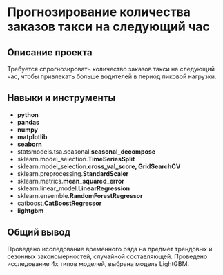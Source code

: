 # Прогнозирование количества заказов такси на следующий час

## Описание проекта

Требуется спрогнозировать количество заказов такси на следующий час, чтобы привлекать больше водителей в период пиковой нагрузки.

## Навыки и инструменты

- **python**
- **pandas**
- **numpy**
- **matplotlib**
- **seaborn**
- statsmodels.tsa.seasonal.**seasonal_decompose**
- sklearn.model_selection.**TimeSeriesSplit**
- sklearn.model_selection.**cross_val_score, GridSearchCV**
- sklearn.preprocessing.**StandardScaler**
- sklearn.metrics.**mean_squared_error**
- sklearn.linear_model.**LinearRegression**
- sklearn.ensemble.**RandomForestRegressor**
- catboost.**CatBoostRegressor**
- **lightgbm**

## Общий вывод

Проведено исследование временного ряда на предмет трендовых и сезонных закономерностей, случайной составляющей. Проведено исследование 4х типов моделей, выбрана модель LightGBM.
